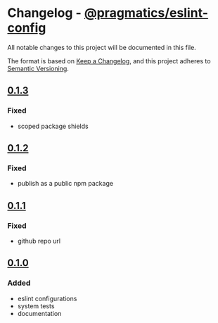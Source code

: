 # Changelog - [@pragmatics/eslint-config]

All notable changes to this project will be documented in this file.

The format is based on [Keep a Changelog](https://keepachangelog.com/en/1.0.0/),
and this project adheres to [Semantic Versioning](https://semver.org/spec/v2.0.0.html).

## [0.1.3]

### Fixed

- scoped package shields

## [0.1.2]

### Fixed

- publish as a public npm package

## [0.1.1]

### Fixed

- github repo url

## [0.1.0]

### Added

- eslint configurations
- system tests
- documentation

[0.1.3]: https://github.com/pvds/eslint-config/tree/0.1.3
[0.1.2]: https://github.com/pvds/eslint-config/tree/0.1.2
[0.1.1]: https://github.com/pvds/eslint-config/tree/0.1.1
[0.1.0]: https://github.com/pvds/eslint-config/tree/0.1.0
[@pragmatics/eslint-config]: https://github.com/pvds/eslint-config
